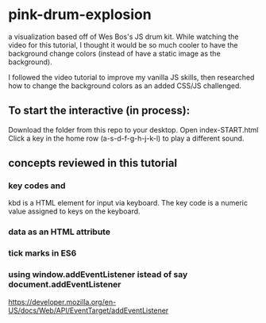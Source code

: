 # pink-drum-explosion
a visualization based off of Wes Bos's JS drum kit. While watching the video for this tutorial, I thought it would be so much cooler to have the background change colors (instead of have a static image as the background).

I followed the video tutorial to improve my vanilla JS skills, then researched how to change the background colors as an added CSS/JS challenged.

## To start the interactive (in process):
Download the folder from this repo to your desktop.
Open index-START.html
Click a key in the home row (a-s-d-f-g-h-j-k-l) to play a different sound. 

## concepts reviewed in this tutorial

### key codes and <kbd></kbd>
kbd is a HTML element for input via keyboard. The key code is a numeric value assigned to keys on the keyboard. 

### data as an HTML attribute

### tick marks in ES6

### using window.addEventListener istead of say document.addEventListener
https://developer.mozilla.org/en-US/docs/Web/API/EventTarget/addEventListener



